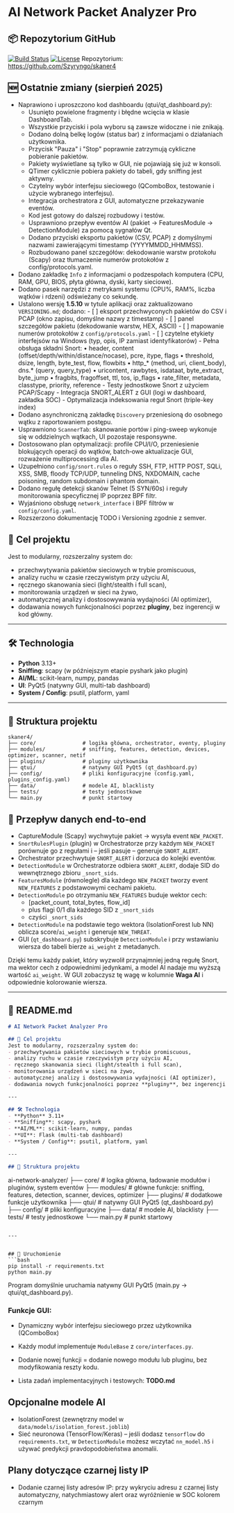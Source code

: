# AI Network Packet Analyzer Pro

## 📦 Repozytorium GitHub
[![Build Status](https://github.com/Szyryngo/skaner4/actions/workflows/python-app.yml/badge.svg)](https://github.com/Szyryngo/skaner4/actions)
[![License](https://img.shields.io/badge/license-MIT-blue.svg)](LICENSE)
Repozytorium: https://github.com/Szyryngo/skaner4

## 🆕 Ostatnie zmiany (sierpień 2025)
- Naprawiono i uproszczono kod dashboardu (qtui/qt_dashboard.py):
	- Usunięto powielone fragmenty i błędne wcięcia w klasie DashboardTab.
	- Wszystkie przyciski i pola wyboru są zawsze widoczne i nie znikają.
	- Dodano dolną belkę logów (status bar) z informacjami o działaniach użytkownika.
	- Przycisk "Pauza" i "Stop" poprawnie zatrzymują cykliczne pobieranie pakietów.
	- Pakiety wyświetlane są tylko w GUI, nie pojawiają się już w konsoli.
	- QTimer cyklicznie pobiera pakiety do tabeli, gdy sniffing jest aktywny.
	- Czytelny wybór interfejsu sieciowego (QComboBox, testowanie i użycie wybranego interfejsu).
	- Integracja orchestratora z GUI, automatyczne przekazywanie eventów.
	- Kod jest gotowy do dalszej rozbudowy i testów.
	 - Usprawniono przepływ eventów AI (pakiet → FeaturesModule → DetectionModule) za pomocą sygnałów Qt.
	 - Dodano przyciski eksportu pakietów (CSV, PCAP) z domyślnymi nazwami zawierającymi timestamp (YYYYMMDD_HHMMSS).
 	- Rozbudowano panel szczegółów: dekodowanie warstw protokołu (Scapy) oraz tłumaczenie numerów protokołów z config/protocols.yaml.
 - Dodano zakładkę `Info` z informacjami o podzespołach komputera (CPU, RAM, GPU, BIOS, płyta główna, dyski, karty sieciowe).
 - Dodano pasek narzędzi z metrykami systemu (CPU%, RAM%, liczba wątków i rdzeni) odświeżany co sekundę.
- Ustalono wersję **1.5.10** w tytule aplikacji oraz zaktualizowano `VERSIONING.md`; dodano:
		- [ ] eksport przechwyconych pakietów do CSV i PCAP (okno zapisu, domyślne nazwy z timestamp)
		- [ ] panel szczegółów pakietu (dekodowanie warstw, HEX, ASCII)
		- [ ] mapowanie numerów protokołów z `config/protocols.yaml`
		- [ ] czytelne etykiety interfejsów na Windows (typ, opis, IP zamiast identyfikatorów)
		- Pełna obsługa składni Snort:
			• header, content (offset/depth/within/distance/nocase), pcre, itype, flags
			• threshold, dsize, length, byte_test, flow, flowbits
			• http_* (method, uri, client_body), dns.* (query, query_type)
			• uricontent, rawbytes, isdataat, byte_extract, byte_jump
			• fragbits, fragoffset, ttl, tos, ip_flags
			• rate_filter, metadata, classtype, priority, reference
		- Testy jednostkowe Snort z użyciem PCAP/Scapy
		- Integracja SNORT_ALERT z GUI (logi w dashboard, zakładka SOC)
		- Optymalizacja indeksowania reguł Snort (triple-key index)
 - Dodano asynchroniczną zakładkę `Discovery` przeniesioną do osobnego wątku z raportowaniem postępu.
 - Usprawniono `ScannerTab`: skanowanie portów i ping-sweep wykonuje się w oddzielnych wątkach, UI pozostaje responsywne.
 - Dostosowano plan optymalizacji: profile CPU/I/O, przeniesienie blokujących operacji do wątków, batch‐owe aktualizacje GUI, rozważenie multiprocessing dla AI.
 - Uzupełniono `config/snort.rules` o reguły SSH, FTP, HTTP POST, SQLi, XSS, SMB, floody TCP/UDP, tunneling DNS, NXDOMAIN, cache poisoning, random subdomain i phantom domain.
 - Dodano regułę detekcji skanów Telnet (5 SYN/60s) i reguły monitorowania specyficznej IP poprzez BPF filtr.
 - Wyjaśniono obsługę `network_interface` i BPF filtrów w `config/config.yaml`.
 - Rozszerzono dokumentację TODO i Versioning zgodnie z semver.

## 📌 Cel projektu
Jest to modularny, rozszerzalny system do:
- przechwytywania pakietów sieciowych w trybie promiscuous,
- analizy ruchu w czasie rzeczywistym przy użyciu AI,
- ręcznego skanowania sieci (light/stealth i full scan),
- monitorowania urządzeń w sieci na żywo,
- automatycznej analizy i dostosowywania wydajności (AI optimizer),
- dodawania nowych funkcjonalności poprzez **pluginy**, bez ingerencji w kod główny.

---

## 🛠 Technologia
- **Python** 3.13+
- **Sniffing**: scapy (w późniejszym etapie pyshark jako plugin)
- **AI/ML**: scikit-learn, numpy, pandas
- **UI**: PyQt5 (natywny GUI, multi-tab dashboard)
- **System / Config**: psutil, platform, yaml

---

## 📂 Struktura projektu

```
skaner4/
├── core/               # logika główna, orchestrator, eventy, pluginy
├── modules/            # sniffing, features, detection, devices, optimizer, scanner, netif
├── plugins/            # pluginy użytkownika
├── qtui/               # natywny GUI PyQt5 (qt_dashboard.py)
├── config/             # pliki konfiguracyjne (config.yaml, plugins_config.yaml)
├── data/               # modele AI, blacklisty
├── tests/              # testy jednostkowe
└── main.py             # punkt startowy
```

## 🔄 Przepływ danych end-to-end
- CaptureModule (Scapy) wychwytuje pakiet → wysyła event `NEW_PACKET`.
- `SnortRulesPlugin` (plugin) w Orchestratorze przy każdym `NEW_PACKET` porównuje go z regułami i – jeśli pasuje – generuje `SNORT_ALERT`.
- Orchestrator przechwytuje `SNORT_ALERT` i dorzuca do kolejki eventów.
- `DetectionModule` w Orchestratorze odbiera `SNORT_ALERT`, dodaje SID do wewnętrznego zbioru `_snort_sids`.
- `FeaturesModule` (równolegle) dla każdego `NEW_PACKET` tworzy event `NEW_FEATURES` z podstawowymi cechami pakietu.
- `DetectionModule` po otrzymaniu `NEW_FEATURES` buduje wektor cech:
	- [packet_count, total_bytes, flow_id]
	- plus flagi 0/1 dla każdego SID z `_snort_sids`
	- czyści `_snort_sids`
- `DetectionModule` na podstawie tego wektora (IsolationForest lub NN) oblicza score/`ai_weight` i generuje `NEW_THREAT`.
- GUI (`qt_dashboard.py`) subskrybuje `DetectionModule` i przy wstawianiu wiersza do tabeli bierze `ai_weight` z metadanych.

Dzięki temu każdy pakiet, który wyzwolił przynajmniej jedną regułę Snort, ma wektor cech z odpowiednimi jedynkami, a model AI nadaje mu wyższą wartość `ai_weight`. W GUI zobaczysz tę wagę w kolumnie **Waga AI** i odpowiednie kolorowanie wiersza.

---

## 📄 README.md
```markdown
# AI Network Packet Analyzer Pro

## 📌 Cel projektu
Jest to modularny, rozszerzalny system do:
- przechwytywania pakietów sieciowych w trybie promiscuous,
- analizy ruchu w czasie rzeczywistym przy użyciu AI,
- ręcznego skanowania sieci (light/stealth i full scan),
- monitorowania urządzeń w sieci na żywo,
- automatycznej analizy i dostosowywania wydajności (AI optimizer),
- dodawania nowych funkcjonalności poprzez **pluginy**, bez ingerencji w kod główny.

---

## 🛠 Technologia
- **Python** 3.11+
- **Sniffing**: scapy, pyshark
- **AI/ML**: scikit-learn, numpy, pandas
- **UI**: Flask (multi-tab dashboard)
- **System / Config**: psutil, platform, yaml

---

## 📂 Struktura projektu
```
ai-network-analyzer/
├── core/               # logika główna, ładowanie modułów i pluginów, system eventów
├── modules/            # główne funkcje: sniffing, features, detection, scanner, devices, optimizer
├── plugins/            # dodatkowe funkcje użytkownika
├── qtui/               # natywny GUI PyQt5 (qt_dashboard.py)
├── config/             # pliki konfiguracyjne
├── data/               # modele AI, blacklisty
├── tests/              # testy jednostkowe
└── main.py             # punkt startowy
```

---


## 🚀 Uruchomienie
```bash
pip install -r requirements.txt
python main.py
```
Program domyślnie uruchamia natywny GUI PyQt5 (main.py → qtui/qt_dashboard.py).

### Funkcje GUI:
- Dynamiczny wybór interfejsu sieciowego przez użytkownika (QComboBox)
- Każdy moduł implementuje `ModuleBase` z `core/interfaces.py`.
- Dodanie nowej funkcji = dodanie nowego modułu lub pluginu, bez modyfikowania reszty kodu.

- Lista zadań implementacyjnych i testowych: **TODO.md**
## Opcjonalne modele AI
- IsolationForest (zewnętrzny model w `data/models/isolation_forest.joblib`)
- Sieć neuronowa (TensorFlow/Keras) – jeśli dodasz `tensorflow` do `requirements.txt`, w `DetectionModule` możesz wczytać `nn_model.h5` i używać predykcji pravdopodobieństwa anomalii.

## Plany dotyczące czarnej listy IP
- Dodanie czarnej listy adresów IP: przy wykryciu adresu z czarnej listy automatyczny, natychmiastowy alert oraz wyróżnienie w SOC kolorem czarnym
```
